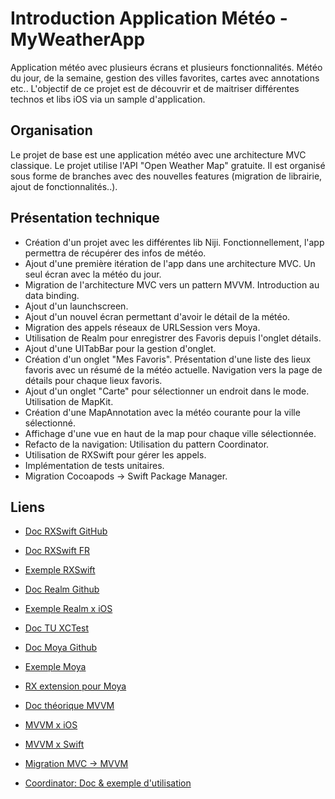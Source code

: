 # Introduction Application Météo - MyWeatherApp
Application météo avec plusieurs écrans et plusieurs fonctionnalités. Météo du jour, de la semaine, gestion des villes favorites, cartes avec annotations etc..
L'objectif de ce projet est de découvrir et de maitriser différentes technos et libs iOS via un sample d'application.

## Organisation
Le projet de base est une application météo avec une architecture MVC classique. Le projet utilise l'API "Open Weather Map" gratuite. Il est organisé sous forme de branches avec des nouvelles features (migration de librairie, ajout de fonctionnalités..).

## Présentation technique
- Création d'un projet avec les différentes lib Niji. Fonctionnellement, l'app permettra de récupérer des infos de météo.
- Ajout d'une première itération de l'app dans une architecture MVC. Un seul écran avec la météo du jour.
- Migration de l'architecture MVC vers un pattern MVVM. Introduction au data binding.
- Ajout d'un launchscreen.
- Ajout d'un nouvel écran permettant d'avoir le détail de la météo.
- Migration des appels réseaux de URLSession vers Moya.
- Utilisation de Realm pour enregistrer des Favoris depuis l'onglet détails.
- Ajout d'une UITabBar pour la gestion d'onglet.
- Création d'un onglet "Mes Favoris". Présentation d'une liste des lieux favoris avec un résumé de la météo actuelle. Navigation vers la page de détails pour chaque lieux favoris.
- Ajout d'un onglet "Carte" pour sélectionner un endroit dans le mode. Utilisation de MapKit.
- Création d'une MapAnnotation avec la météo courante pour la ville sélectionné.
- Affichage d'une vue en haut de la map pour chaque ville sélectionnée.
- Refacto de la navigation: Utilisation du pattern Coordinator.
- Utilisation de RXSwift pour gérer les appels.
- Implémentation de tests unitaires.
- Migration Cocoapods -> Swift Package Manager.

## Liens
- [Doc RXSwift GitHub](https://github.com/ReactiveX/RxSwift)
- [Doc RXSwift FR](https://blog.eleven-labs.com/fr/RxSwiftpourlesnuls:Partie1/)
- [Exemple RXSwift](https://medium.com/ios-os-x-development/learn-and-master-%EF%B8%8F-the-basics-of-rxswift-in-10-minutes-818ea6e0a05b)

- [Doc Realm Github](https://docs.mongodb.com/realm-legacy/docs/swift/latest/)
- [Exemple Realm x iOS](https://programmingwithswift.com/getting-started-with-realm-database-for-ios-in-swift/)

- [Doc TU XCTest](https://blog.eleven-labs.com/fr/test-unitaire-swift-xcode/)

- [Doc Moya Github](https://github.com/Moya/Moya)
- [Exemple Moya](https://www.raywenderlich.com/5121-moya-tutorial-for-ios-getting-started)
- [RX extension pour Moya](https://github.com/sunshinejr/Moya-ModelMapper/blob/master/README.md)


- [Doc théorique MVVM](https://www.guru99.com/mvc-vs-mvvm.html) 
- [MVVM x iOS](https://medium.com/flawless-app-stories/mvvm-in-ios-swift-aa1448a66fb4) 
- [MVVM x Swift](https://medium.com/codewave/mvvm-design-pattern-c5d9f4a10758) 
- [Migration MVC -> MVVM](https://www.raywenderlich.com/6733535-ios-mvvm-tutorial-refactoring-from-mvc) 

- [Coordinator: Doc & exemple d'utilisation](https://www.hackingwithswift.com/articles/71/how-to-use-the-coordinator-pattern-in-ios-apps) 
